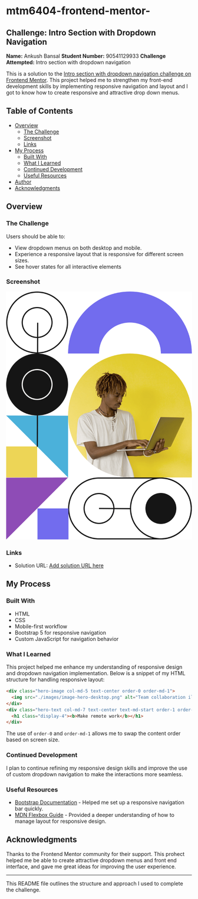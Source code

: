 # mtm6404-frontend-mentor-
## Challenge: Intro Section with Dropdown Navigation

**Name:** Ankush Bansal
**Student Number:** 90541129933
**Challenge Attempted:** Intro section with dropdown navigation

This is a solution to the [Intro section with dropdown navigation challenge on Frontend Mentor](https://www.frontendmentor.io/challenges/intro-section-with-dropdown-navigation-ryaPetHE5). This project helped me to strengthen my front-end development skills by implementing responsive navigation and layout and I got to know how to create responsive and attractive drop down menus.

## Table of Contents
- [Overview](#overview)
  - [The Challenge](#the-challenge)
  - [Screenshot](#screenshot)
  - [Links](#links)
- [My Process](#my-process)
  - [Built With](#built-with)
  - [What I Learned](#what-i-learned)
  - [Continued Development](#continued-development)
  - [Useful Resources](#useful-resources)
- [Author](#author)
- [Acknowledgments](#acknowledgments)

## Overview

### The Challenge

Users should be able to:

- View dropdown menus on both desktop and mobile.
- Experience a responsive layout that is responsive for different screen sizes.
- See hover states for all interactive elements

### Screenshot

![Desktop Preview](./image-hero-desktop.png)

### Links
- Solution URL: [Add solution URL here](https://github.com/6476173854/Frontend-Mentor-Challenge-Ankush.git)

## My Process

### Built With

- HTML
- CSS
- Mobile-first workflow
- Bootstrap 5 for responsive navigation
- Custom JavaScript for navigation behavior

### What I Learned

This project helped me enhance my understanding of responsive design and dropdown navigation implementation. Below is a snippet of my HTML structure for handling responsive layout:

```html
<div class="hero-image col-md-5 text-center order-0 order-md-1">
  <img src="./images/image-hero-desktop.png" alt="Team collaboration illustration" class="img-fluid hero-image-size">
</div>
<div class="hero-text col-md-7 text-center text-md-start order-1 order-md-0">
  <h1 class="display-4"><b>Make remote work</b></h1>
</div>
```

The use of `order-0` and `order-md-1` allows me to swap the content order based on screen size.

### Continued Development

I plan to continue refining my responsive design skills and improve the use of custom dropdown navigation to make the interactions more seamless.

### Useful Resources

- [Bootstrap Documentation](https://getbootstrap.com/docs/5.3/) - Helped me set up a responsive navigation bar quickly.
- [MDN Flexbox Guide](https://developer.mozilla.org/en-US/docs/Web/CSS/CSS_Flexible_Box_Layout/Basic_Concepts_of_Flexbox) - Provided a deeper understanding of how to manage layout for responsive design.


## Acknowledgments

Thanks to the Frontend Mentor community for their support. This prohect helped me be able to create attractive dropdown menus and front end interface, and gave me great ideas for improving the user experience.

---

This README file outlines the structure and approach I used to complete the challenge.
